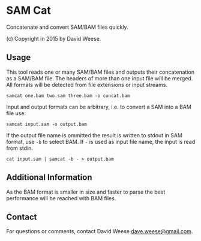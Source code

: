 SAM Cat
========

Concatenate and convert SAM/BAM files quickly.

(c) Copyright in 2015 by David Weese.

Usage
-----

This tool reads one or many SAM/BAM files and outputs their concatenation as a SAM/BAM file. 
The headers of more than one input file will be merged.
All formats will be detected from file extensions or input streams.

```
samcat one.bam two.sam three.bam -o concat.bam
```

Input and output formats can be arbitrary, i.e. to convert a SAM into a BAM file use:

```
samcat input.sam -o output.bam
```

If the output file name is ommitted the result is written to stdout in SAM format, use ```-b``` to select BAM.
If ```-``` is used as input file name, the input is read from stdin.

```
cat input.sam | samcat -b - > output.bam
```

Additional Information
----------------------

As the BAM format is smaller in size and faster to parse the best performance will be reached with BAM files.

Contact
-------

For questions or comments, contact David Weese <dave.weese@gmail.com>.
